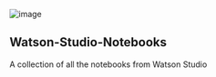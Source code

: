 ![image](https://user-images.githubusercontent.com/30884324/144474845-2ea4b3fb-8344-4e31-b9ba-d0302524bb8f.png)
## Watson-Studio-Notebooks
A collection of all the notebooks from Watson Studio
